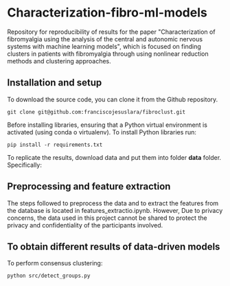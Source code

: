 Characterization-fibro-ml-models
====

Repository for reproducibility of results for the paper "Characterization of fibromyalgia using the analysis of the central and autonomic nervous systems with machine learning models", which is focused on finding clusters in patients with fibromyalgia through using nonlinear reduction methods and clustering approaches.

## Installation and setup

To download the source code, you can clone it from the Github repository.
```console
git clone git@github.com:franciscojesuslara/fibroclust.git
```

Before installing libraries, ensuring that a Python virtual environment is activated (using conda o virtualenv). To install Python libraries run: 

```console
pip install -r requirements.txt 
```

To replicate the results, download data and put them into folder **data** folder. Specifically: 
## Preprocessing and feature extraction
The steps followed to preprocess the data and to extract the features from the database is located in features_extractio.ipynb. However, Due to privacy concerns, the data used in this project cannot be shared to protect the privacy and confidentiality of the participants involved.

## To obtain different results of data-driven models

To perform consensus clustering:
```console
python src/detect_groups.py
```


